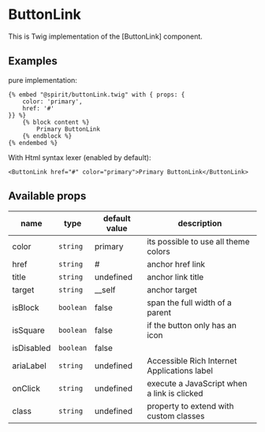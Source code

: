 # ButtonLink

This is Twig implementation of the [ButtonLink] component.

## Examples
pure implementation:
```twig
{% embed "@spirit/buttonLink.twig" with { props: {
    color: 'primary',
    href: '#'
}} %}
    {% block content %}
        Primary ButtonLink
    {% endblock %}
{% endembed %}
```

With Html syntax lexer (enabled by default):
```twig
<ButtonLink href="#" color="primary">Primary ButtonLink</ButtonLink>
```

## Available props

| name       | type      | default value | description                                 |
|------------|-----------|---------------|---------------------------------------------|
| color      | `string`  | primary       | its possible to use all theme colors        |
| href       | `string`  | #             | anchor href link                            |
| title      | `string`  | undefined     | anchor link title                           |
| target     | `string`  | __self        | anchor target                               |
| isBlock    | `boolean` | false         | span the full width of a parent             |
| isSquare   | `boolean` | false         | if the button only has an icon              |
| isDisabled | `boolean` | false         |                                             |
| ariaLabel  | `string`  | undefined     | Accessible Rich Internet Applications label |
| onClick    | `string`  | undefined     | execute a JavaScript when a link is clicked |
| class      | `string`  | undefined     | property to extend with custom classes      |

[Button]: https://github.com/lmc-eu/spirit-design-system/tree/main/packages/web/src/components/ButtonLink